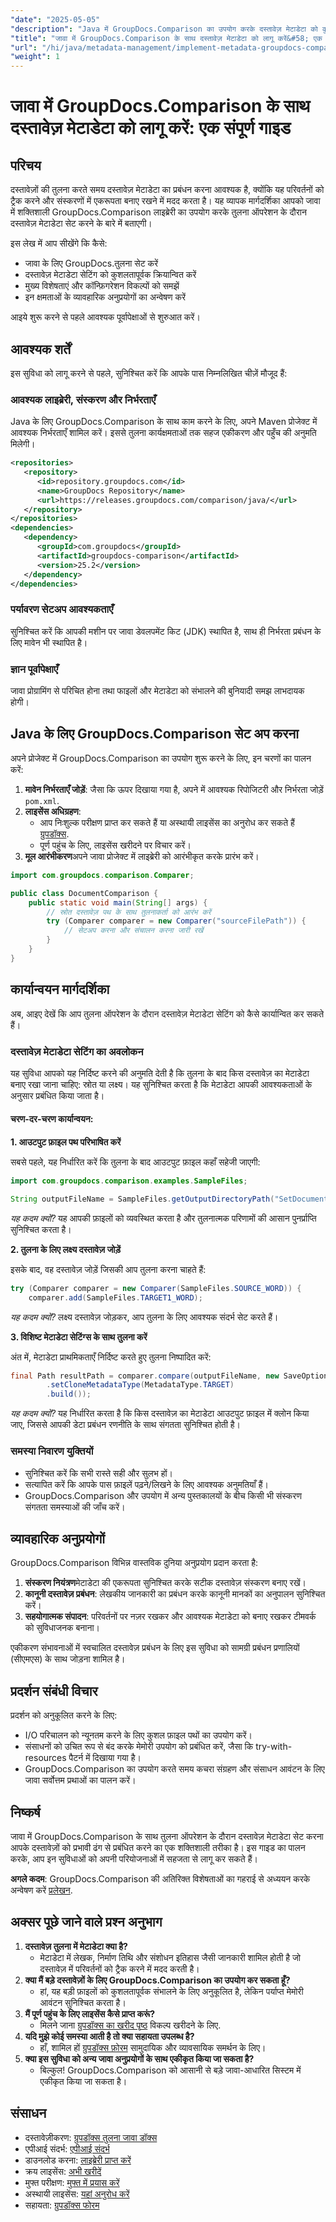 ```yaml
---
"date": "2025-05-05"
"description": "Java में GroupDocs.Comparison का उपयोग करके दस्तावेज़ मेटाडेटा को कुशलतापूर्वक प्रबंधित करना सीखें। यह मार्गदर्शिका बेहतर दस्तावेज़ प्रबंधन के लिए सेटअप, कॉन्फ़िगरेशन और व्यावहारिक अनुप्रयोगों को कवर करती है।"
"title": "जावा में GroupDocs.Comparison के साथ दस्तावेज़ मेटाडेटा को लागू करें&#58; एक संपूर्ण गाइड"
"url": "/hi/java/metadata-management/implement-metadata-groupdocs-comparison-java-guide/"
"weight": 1
---
```


# जावा में GroupDocs.Comparison के साथ दस्तावेज़ मेटाडेटा को लागू करें: एक संपूर्ण गाइड

## परिचय

दस्तावेज़ों की तुलना करते समय दस्तावेज़ मेटाडेटा का प्रबंधन करना आवश्यक है, क्योंकि यह परिवर्तनों को ट्रैक करने और संस्करणों में एकरूपता बनाए रखने में मदद करता है। यह व्यापक मार्गदर्शिका आपको जावा में शक्तिशाली GroupDocs.Comparison लाइब्रेरी का उपयोग करके तुलना ऑपरेशन के दौरान दस्तावेज़ मेटाडेटा सेट करने के बारे में बताएगी।

इस लेख में आप सीखेंगे कि कैसे:
- जावा के लिए GroupDocs.तुलना सेट करें
- दस्तावेज़ मेटाडेटा सेटिंग को कुशलतापूर्वक क्रियान्वित करें
- मुख्य विशेषताएं और कॉन्फ़िगरेशन विकल्पों को समझें
- इन क्षमताओं के व्यावहारिक अनुप्रयोगों का अन्वेषण करें

आइये शुरू करने से पहले आवश्यक पूर्वापेक्षाओं से शुरुआत करें।

## आवश्यक शर्तें

इस सुविधा को लागू करने से पहले, सुनिश्चित करें कि आपके पास निम्नलिखित चीज़ें मौजूद हैं:

### आवश्यक लाइब्रेरी, संस्करण और निर्भरताएँ

Java के लिए GroupDocs.Comparison के साथ काम करने के लिए, अपने Maven प्रोजेक्ट में आवश्यक निर्भरताएँ शामिल करें। इससे तुलना कार्यक्षमताओं तक सहज एकीकरण और पहुँच की अनुमति मिलेगी।

```xml
<repositories>
   <repository>
      <id>repository.groupdocs.com</id>
      <name>GroupDocs Repository</name>
      <url>https://releases.groupdocs.com/comparison/java/</url>
   </repository>
</repositories>
<dependencies>
   <dependency>
      <groupId>com.groupdocs</groupId>
      <artifactId>groupdocs-comparison</artifactId>
      <version>25.2</version>
   </dependency>
</dependencies>
```

### पर्यावरण सेटअप आवश्यकताएँ

सुनिश्चित करें कि आपकी मशीन पर जावा डेवलपमेंट किट (JDK) स्थापित है, साथ ही निर्भरता प्रबंधन के लिए मावेन भी स्थापित है।

### ज्ञान पूर्वापेक्षाएँ

जावा प्रोग्रामिंग से परिचित होना तथा फाइलों और मेटाडेटा को संभालने की बुनियादी समझ लाभदायक होगी।

## Java के लिए GroupDocs.Comparison सेट अप करना

अपने प्रोजेक्ट में GroupDocs.Comparison का उपयोग शुरू करने के लिए, इन चरणों का पालन करें:

1. **मावेन निर्भरताएँ जोड़ें**: जैसा कि ऊपर दिखाया गया है, अपने में आवश्यक रिपोजिटरी और निर्भरता जोड़ें `pom.xml`.
2. **लाइसेंस अधिग्रहण**:
   - आप निःशुल्क परीक्षण प्राप्त कर सकते हैं या अस्थायी लाइसेंस का अनुरोध कर सकते हैं [ग्रुपडॉक्स](https://purchase.groupdocs.com/temporary-license/).
   - पूर्ण पहुंच के लिए, लाइसेंस खरीदने पर विचार करें।
3. **मूल आरंभीकरण**अपने जावा प्रोजेक्ट में लाइब्रेरी को आरंभीकृत करके प्रारंभ करें।

```java
import com.groupdocs.comparison.Comparer;

public class DocumentComparison {
    public static void main(String[] args) {
        // स्रोत दस्तावेज़ पथ के साथ तुलनाकर्ता को आरंभ करें
        try (Comparer comparer = new Comparer("sourceFilePath")) {
            // सेटअप करना और संचालन करना जारी रखें
        }
    }
}
```

## कार्यान्वयन मार्गदर्शिका

अब, आइए देखें कि आप तुलना ऑपरेशन के दौरान दस्तावेज़ मेटाडेटा सेटिंग को कैसे कार्यान्वित कर सकते हैं।

### दस्तावेज़ मेटाडेटा सेटिंग का अवलोकन

यह सुविधा आपको यह निर्दिष्ट करने की अनुमति देती है कि तुलना के बाद किस दस्तावेज़ का मेटाडेटा बनाए रखा जाना चाहिए: स्रोत या लक्ष्य। यह सुनिश्चित करता है कि मेटाडेटा आपकी आवश्यकताओं के अनुसार प्रबंधित किया जाता है।

#### चरण-दर-चरण कार्यान्वयन:

**1. आउटपुट फ़ाइल पथ परिभाषित करें**

सबसे पहले, यह निर्धारित करें कि तुलना के बाद आउटपुट फ़ाइल कहाँ सहेजी जाएगी:

```java
import com.groupdocs.comparison.examples.SampleFiles;

String outputFileName = SampleFiles.getOutputDirectoryPath("SetDocumentMetadataTarget");
```

*यह कदम क्यों?* यह आपकी फ़ाइलों को व्यवस्थित करता है और तुलनात्मक परिणामों की आसान पुनर्प्राप्ति सुनिश्चित करता है।

**2. तुलना के लिए लक्ष्य दस्तावेज़ जोड़ें**

इसके बाद, वह दस्तावेज़ जोड़ें जिसकी आप तुलना करना चाहते हैं:

```java
try (Comparer comparer = new Comparer(SampleFiles.SOURCE_WORD)) {
    comparer.add(SampleFiles.TARGET1_WORD);
```

*यह कदम क्यों?* लक्ष्य दस्तावेज़ जोड़कर, आप तुलना के लिए आवश्यक संदर्भ सेट करते हैं।

**3. विशिष्ट मेटाडेटा सेटिंग्स के साथ तुलना करें**

अंत में, मेटाडेटा प्राथमिकताएँ निर्दिष्ट करते हुए तुलना निष्पादित करें:

```java
final Path resultPath = comparer.compare(outputFileName, new SaveOptions.Builder()
        .setCloneMetadataType(MetadataType.TARGET)
        .build());
```

*यह कदम क्यों?* यह निर्धारित करता है कि किस दस्तावेज़ का मेटाडेटा आउटपुट फ़ाइल में क्लोन किया जाए, जिससे आपकी डेटा प्रबंधन रणनीति के साथ संगतता सुनिश्चित होती है।

### समस्या निवारण युक्तियों

- सुनिश्चित करें कि सभी रास्ते सही और सुलभ हों।
- सत्यापित करें कि आपके पास फ़ाइलें पढ़ने/लिखने के लिए आवश्यक अनुमतियाँ हैं।
- GroupDocs.Comparison और उपयोग में अन्य पुस्तकालयों के बीच किसी भी संस्करण संगतता समस्याओं की जाँच करें।

## व्यावहारिक अनुप्रयोगों

GroupDocs.Comparison विभिन्न वास्तविक दुनिया अनुप्रयोग प्रदान करता है:

1. **संस्करण नियंत्रण**मेटाडेटा की एकरूपता सुनिश्चित करके सटीक दस्तावेज़ संस्करण बनाए रखें।
2. **कानूनी दस्तावेज़ प्रबंधन**: लेखकीय जानकारी का प्रबंधन करके कानूनी मानकों का अनुपालन सुनिश्चित करें।
3. **सहयोगात्मक संपादन**: परिवर्तनों पर नज़र रखकर और आवश्यक मेटाडेटा को बनाए रखकर टीमवर्क को सुविधाजनक बनाना।

एकीकरण संभावनाओं में स्वचालित दस्तावेज़ प्रबंधन के लिए इस सुविधा को सामग्री प्रबंधन प्रणालियों (सीएमएस) के साथ जोड़ना शामिल है।

## प्रदर्शन संबंधी विचार

प्रदर्शन को अनुकूलित करने के लिए:
- I/O परिचालन को न्यूनतम करने के लिए कुशल फ़ाइल पथों का उपयोग करें।
- संसाधनों को उचित रूप से बंद करके मेमोरी उपयोग को प्रबंधित करें, जैसा कि try-with-resources पैटर्न में दिखाया गया है।
- GroupDocs.Comparison का उपयोग करते समय कचरा संग्रहण और संसाधन आवंटन के लिए जावा सर्वोत्तम प्रथाओं का पालन करें।

## निष्कर्ष

जावा में GroupDocs.Comparison के साथ तुलना ऑपरेशन के दौरान दस्तावेज़ मेटाडेटा सेट करना आपके दस्तावेज़ों को प्रभावी ढंग से प्रबंधित करने का एक शक्तिशाली तरीका है। इस गाइड का पालन करके, आप इन सुविधाओं को अपनी परियोजनाओं में सहजता से लागू कर सकते हैं।

**अगले कदम**: GroupDocs.Comparison की अतिरिक्त विशेषताओं का गहराई से अध्ययन करके अन्वेषण करें [प्रलेखन](https://docs.groupdocs.com/comparison/java/).

## अक्सर पूछे जाने वाले प्रश्न अनुभाग

1. **दस्तावेज़ तुलना में मेटाडेटा क्या है?**
   - मेटाडेटा में लेखक, निर्माण तिथि और संशोधन इतिहास जैसी जानकारी शामिल होती है जो दस्तावेज़ में परिवर्तनों को ट्रैक करने में मदद करती है।
2. **क्या मैं बड़े दस्तावेज़ों के लिए GroupDocs.Comparison का उपयोग कर सकता हूँ?**
   - हां, यह बड़ी फ़ाइलों को कुशलतापूर्वक संभालने के लिए अनुकूलित है, लेकिन पर्याप्त मेमोरी आवंटन सुनिश्चित करता है।
3. **मैं पूर्ण पहुंच के लिए लाइसेंस कैसे प्राप्त करूं?**
   - मिलने जाना [ग्रुपडॉक्स का खरीद पृष्ठ](https://purchase.groupdocs.com/buy) विकल्प खरीदने के लिए.
4. **यदि मुझे कोई समस्या आती है तो क्या सहायता उपलब्ध है?**
   - हाँ, शामिल हों [ग्रुपडॉक्स फ़ोरम](https://forum.groupdocs.com/c/comparison) सामुदायिक और व्यावसायिक समर्थन के लिए।
5. **क्या इस सुविधा को अन्य जावा अनुप्रयोगों के साथ एकीकृत किया जा सकता है?**
   - बिल्कुल! GroupDocs.Comparison को आसानी से बड़े जावा-आधारित सिस्टम में एकीकृत किया जा सकता है।

## संसाधन

- दस्तावेज़ीकरण: [ग्रुपडॉक्स तुलना जावा डॉक्स](https://docs.groupdocs.com/comparison/java/)
- एपीआई संदर्भ: [एपीआई संदर्भ](https://reference.groupdocs.com/comparison/java/)
- डाउनलोड करना: [लाइब्रेरी प्राप्त करें](https://releases.groupdocs.com/comparison/java/)
- क्रय लाइसेंस: [अभी खरीदें](https://purchase.groupdocs.com/buy)
- मुफ्त परीक्षण: [मुफ्त में प्रयास करें](https://releases.groupdocs.com/comparison/java/)
- अस्थायी लाइसेंस: [यहां अनुरोध करें](https://purchase.groupdocs.com/temporary-license/)
- सहायता: [ग्रुपडॉक्स फोरम](https://forum.groupdocs.com/c/comparison)